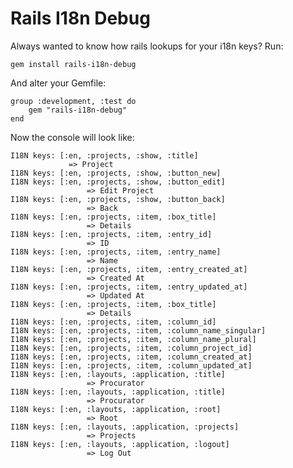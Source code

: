 # Rails I18n Debug

Always wanted to know how rails lookups for your i18n keys? Run:

	gem install rails-i18n-debug

And alter your Gemfile:

	group :development, :test do
		gem "rails-i18n-debug"
	end

Now the console will look like:

	I18N keys: [:en, :projects, :show, :title]
                 => Project
	I18N keys: [:en, :projects, :show, :button_new]
	I18N keys: [:en, :projects, :show, :button_edit]
	                 => Edit Project
	I18N keys: [:en, :projects, :show, :button_back]
	                 => Back
	I18N keys: [:en, :projects, :item, :box_title]
	                 => Details
	I18N keys: [:en, :projects, :item, :entry_id]
	                 => ID
	I18N keys: [:en, :projects, :item, :entry_name]
	                 => Name
	I18N keys: [:en, :projects, :item, :entry_created_at]
	                 => Created At
	I18N keys: [:en, :projects, :item, :entry_updated_at]
	                 => Updated At
	I18N keys: [:en, :projects, :item, :box_title]
	                 => Details
	I18N keys: [:en, :projects, :item, :column_id]
	I18N keys: [:en, :projects, :item, :column_name_singular]
	I18N keys: [:en, :projects, :item, :column_name_plural]
	I18N keys: [:en, :projects, :item, :column_project_id]
	I18N keys: [:en, :projects, :item, :column_created_at]
	I18N keys: [:en, :projects, :item, :column_updated_at]
	I18N keys: [:en, :layouts, :application, :title]
	                 => Procurator
	I18N keys: [:en, :layouts, :application, :title]
	                 => Procurator
	I18N keys: [:en, :layouts, :application, :root]
	                 => Root
	I18N keys: [:en, :layouts, :application, :projects]
	                 => Projects
	I18N keys: [:en, :layouts, :application, :logout]
	                 => Log Out
